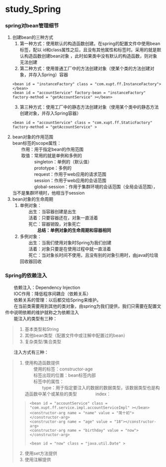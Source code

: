 # study_Spring
### spring对bean管理细节
1. 创建bean的三种方式
    1. 第一种方式：使用默认的构造函数创建。在spring的配置文件中使用bean标签，配以
    id和class属性之后，且没有其他属性和标签时。采用的就是默认构造函数创建bean对象
    ，此时如果类中没有默认的构造函数，则对象无法创建
    2. 第二种方式：使用普通工厂中的方法创建对象（使某个类的方法创建对象，并存入Spring）容器
    ```
   <bean id = "instanceFactory" class = "com.xupt.ff.InstanceFactory"></bean>
   <bean id = "accountService" factory-bean = "instanceFactory" factory-method = "getAccountService" ></bean>
   ```
   3. 第三种方式：使用工厂中的静态方法创建对象（使用某个类中的静态方法创建对象，并存入Spring容器）
   ```
   <bean id = "accountService" class = "com.xupt.ff.StaticFactory" factory-method = "getAccountService" >
   ```
2. bean对象的作用范围  
    bean标签的scope属性：  
    &emsp;&emsp;作用：用于指定bean的作用范围  
    &emsp;&emsp;取值：常用的就是单例和多例的  
    &emsp;&emsp;&emsp;&emsp;&emsp;singleton：单例的（默认值）  
    &emsp;&emsp;&emsp;&emsp;&emsp;prototype：多例的  
    &emsp;&emsp;&emsp;&emsp;&emsp;request：作用于web应用的请求范围  
    &emsp;&emsp;&emsp;&emsp;&emsp;session：作用于web应用的会话范围  
    &emsp;&emsp;&emsp;&emsp;&emsp;global-session：作用于集群环境的会话范围（全局会话范围），当不是集群环境时，他相当于session
3. bean对象的生命周期  
    1. 单例对象：  
    &emsp;&emsp;出生：当容器创建是出生  
    &emsp;&emsp;活着：只要容器还在，对象一直活着  
    &emsp;&emsp;死亡：容器销毁，对象死亡  
    &emsp;&emsp;&emsp;&emsp;**总结：单例对象的生命周期和容器相同**  
    2. 多例对象：  
    &emsp;&emsp;出生：当我们使用对象时Spring为我们创建  
    &emsp;&emsp;活着：对象只要是在使用过程中就一直活着  
    &emsp;&emsp;死亡：当对象长时间不使用，且没有别的对象引用时，由java的垃圾回收器回收  
### Spring的依赖注入
   &emsp;&emsp;依赖注入：Dependency Injection  
   &emsp;&emsp;IOC作用：降低程序间耦合（依赖关系）  
   &emsp;&emsp;依赖关系的管理：以后都交给Spring来维护。  
   &emsp;&emsp;在当前类需要用到其他的类对象，由spring为我们提供，我们只需要在配置文件中说明依赖的维护就称之为依赖注入  
   &emsp;&emsp;能注入的类型有三种：  
   > 1. 基本类型和String   
   > 2. 其他bean类型（配置文件中或注解中配置过的bean）  
   > 3. 复杂类型/集合类型  

   &emsp;&emsp;注入方式有三种：  
   > 1. 使用构造函数提供  
   > &emsp;&emsp;使用的标签：constructor-age  
   > &emsp;&emsp;标签出现的位置：bean标签内部  
   > &emsp;&emsp;标签中的属性：  
   > &emsp;&emsp;&emsp;&emsp;type：用于指定要注入的数据的数据类型，该数据类型也是构造函数中某个或某些的类型
   > &emsp;&emsp;&emsp;&emsp;index：
   > 
   >> ```
   >> <bean id = "accountService" class = "com.xupt.ff.service.impl.accountServiceImpl" ></bean>  
   >> <constructor-arg name = "name" value = "简十初"></constructor-arg>
   >> <constructor-arg name = "age" value = "18"></constructor-arg>
   >> <constructor-arg name = "birthday" value = "now"></constructor-arg>
   >> 
   >> <bean id = "now" class = "java.util.Date" >
   >> ```
   > 2. 使用set方法提供   
   > 3. 使用注解提供  
